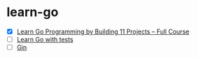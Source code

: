 # learn-go

- [X] [Learn Go Programming by Building 11 Projects – Full Course](https://www.youtube.com/watch?v=jFfo23yIWac)
- [ ] [Learn Go with tests](https://studygolang.gitbook.io/learn-go-with-tests/)
- [ ] [Gin](https://eddycjy.com/tags/gin/)
